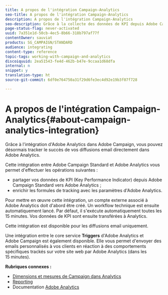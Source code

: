 ```yaml
---
title: A propos de l'intégration Campaign-Analytics
seo-title: A propos de l'intégration Campaign-Analytics
description: A propos de l'intégration Campaign-Analytics
seo-description: Grâce à la collecte des données de KPI depuis Adobe Campaign, vous pouvez désormais partager les données sur les campagnes avec Adobe Analytics afin d'évaluer les mesures de marketing par email depuis Adobe Campaign.
page-status-flag: never-activated
uuid: 7a351e1d-50cb-4ec5-8b66-318b797af77f
contentOwner: sauviat
products: SG_CAMPAIGN/STANDARD
audience: integrating
content-type: reference
topic-tags: working-with-campaign-and-analytics
discoiquuid: 2ea51543-fe4d-462b-b47e-9ccaa1d68dfa
internal: n
snippet: y
translation-type: ht
source-git-commit: 6df0e764750a31f29d6fe3ec4d92e19b3f07f728

---
```



# A propos de l'intégration Campaign-Analytics{#about-campaign-analytics-integration}

Grâce à l'intégration d'Adobe Analytics dans Adobe Campaign, vous pouvez désormais tracker le succès de vos diffusions email directement dans Adobe Analytics.

Cette intégration entre Adobe Campaign Standard et Adobe Analytics vous permet d'effectuer les opérations suivantes :

* partager vos données de KPI (Key Performance Indicator) depuis Adobe Campaign Standard vers Adobe Analytics ;
* enrichir les formules de tracking avec les paramètres d'Adobe Analytics.

Pour mettre en œuvre cette intégration, un compte externe associé à Adobe Analytics doit d'abord être créé. Un workflow technique est ensuite automatiquement lancé. Par défaut, il s'exécute automatiquement toutes les 15 minutes. Vos données de KPI sont ensuite transférées à Analytics.

Cette intégration est disponible pour les diffusions email uniquement.

Une intégration entre le core service **Triggers** d'Adobe Analytics et Adobe Campaign est également disponible. Elle vous permet d'envoyer des emails personnalisés à vos clients en réaction à des comportements spécifiques trackés sur votre site web par Adobe Analytics (dans les 15 minutes).

**Rubriques connexes :**

* [Dimensions et mesures de Campaign dans Analytics](../../integrating/using/campaign-dimensions-and-metrics-in-analytics.md)
* [Reporting](../../reporting/using/about-dynamic-reports.md)
* Documentation [Adobe Analytics](https://marketing.adobe.com/resources/help/fr_FR/reference/adobe-campaign.html)

